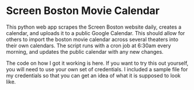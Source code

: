 # Screen Boston Movie Calendar
This python web app scrapes the Screen Boston website daily, creates a calendar, and uploads it to a public Google Calendar. This should allow for others to import the boston movie calendar across several theaters into their own calendars. The script runs with a cron job at 6:30am every morning, and updates the public calendar with any new changes.

The code on how I got it working is here. If you want to try this out yourself, you will need to use your own set of credentials. I included a sample file for my credentials so that you can get an idea of what it is supposed to look like.
